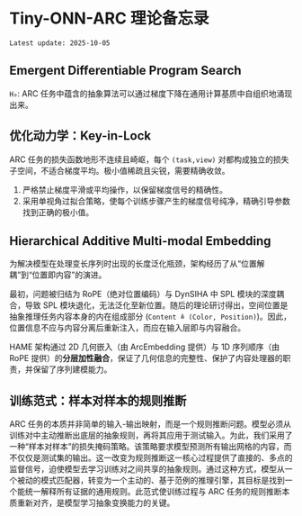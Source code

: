 # Tiny-ONN-ARC 理论备忘录

`Latest update: 2025-10-05`

## Emergent Differentiable Program Search

`H₀`: ARC 任务中蕴含的抽象算法可以通过梯度下降在通用计算基质中自组织地涌现出来。

## 优化动力学：Key-in-Lock

ARC 任务的损失函数地形不连续且崎岖，每个 `(task,view)` 对都构成独立的损失子空间，不适合梯度平均。极小值稀疏且尖锐，需要精确收敛。

1. 严格禁止梯度平滑或平均操作，以保留梯度信号的精确性。
2. 采用单视角过拟合策略，使每个训练步骤产生的梯度信号纯净，精确引导参数找到正确的极小值。

## Hierarchical Additive Multi-modal Embedding

为解决模型在处理变长序列时出现的长度泛化瓶颈，架构经历了从“位置解耦”到“位置即内容”的演进。

最初，问题被归结为 RoPE（绝对位置编码）与 DynSIHA 中 SPL 模块的深度耦合，导致 SPL 模块退化，无法泛化至新位置。随后的理论研讨得出，空间位置是抽象推理任务内容本身的内在组成部分 (`Content ≜ (Color, Position)`)。因此，位置信息不应与内容分离后重新注入，而应在输入层即与内容融合。

HAME 架构通过 2D 几何嵌入（由 ArcEmbedding 提供）与 1D 序列顺序（由 RoPE 提供）的**分层加性融合**，保证了几何信息的完整性、保护了内容处理器的职责，并保留了序列建模能力。

## 训练范式：样本对样本的规则推断

ARC 任务的本质并非简单的输入-输出映射，而是一个规则推断问题。模型必须从训练对中主动推断出底层的抽象规则，再将其应用于测试输入。为此，我们采用了一种“样本对样本”的损失掩码策略。该策略要求模型预测所有输出网格的内容，而不仅仅是测试集的输出。这一改变为规则推断这一核心过程提供了直接的、多点的监督信号，迫使模型去学习训练对之间共享的抽象规则。通过这种方式，模型从一个被动的模式匹配器，转变为一个主动的、基于范例的推理引擎，其目标是找到一个能统一解释所有证据的通用规则。此范式使训练过程与 ARC 任务的规则推断本质重新对齐，是模型学习抽象变换能力的关键。
